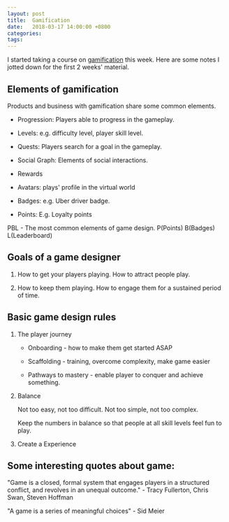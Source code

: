 ```yaml
---
layout: post
title:  Gamification
date:   2018-03-17 14:00:00 +0800
categories:
tags:
---
```


I started taking a course on [gamification] this week. Here are some notes I
jotted down for the first 2 weeks' material.

## Elements of gamification

Products and business with gamification share some common elements.

- Progression: Players able to progress in the gameplay.

- Levels: e.g. difficulty level, player skill level.

- Quests: Players search for a goal in the gameplay.

- Social Graph: Elements of social interactions.

- Rewards

- Avatars: plays' profile in the virtual world

- Badges: e.g. Uber driver badge.

- Points: E.g. Loyalty points


PBL - The most common elements of game design.
P(Points) B(Badges) L(Leaderboard)

## Goals of a game designer

1. How to get your players playing. How to attract people play.

2. How to keep them playing. How to engage them for a sustained period of time.

## Basic game design rules

1. The player journey

    - Onboarding - how to make them get started ASAP

    - Scaffolding - training, overcome complexity, make game easier

    - Pathways to mastery - enable player to conquer and achieve something.

2. Balance

    Not too easy, not too difficult. Not too simple, not too complex.

    Keep the numbers in balance so that people at all skill levels feel fun to play.

3. Create a Experience


## Some interesting quotes about game:

"Game is a closed, formal system that engages players in a structured conflict,  and revolves in an unequal outcome." - Tracy Fullerton, Chris Swan, Steven Hoffman

"A game is a series of meaningful choices" - Sid Meier


[gamification]: https://www.coursera.org/learn/gamification/